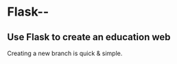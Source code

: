 # Flask--
Use Flask to create an education web
------------------------------------
Creating a new branch is quick & simple.
